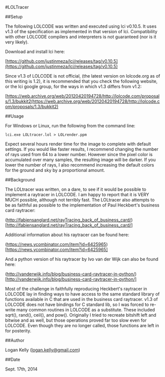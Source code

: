 #LOLTracer

##Setup

The following LOLCODE was written and executed using lci v0.10.5. It uses v1.3 of the specification as implemented in that version of lci. Compatibility with other LOLCODE compilers and interpreters is not guaranteed (nor is it very likely).

Download and install lci here:

[https://github.com/justinmeza/lci/releases/tag/v0.10.5](https://github.com/justinmeza/lci/releases/tag/v0.10.5)
 
Since v1.3 of LOLCODE is not official, (the latest version on lolcode.org as of this writing is 1.2), it is recommended that you check the following website, or the lci google group, for the ways in which v1.3 differs from v1.2:

[https://web.archive.org/web/20120420194728/http://lolcode.com/proposals/1.3/bukkit2(https://web.archive.org/web/20120420194728/http://lolcode.com/proposals/1.3/bukkit2)

##Usage

For Windows or Linux, run the following from the command line:

`lci.exe LOLtracer.lol > LOLrender.ppm`

Expect several hours render time for the image to complete with default settings. If you would like faster results, I recommend changing the number of rays used from 64 to a lower number. However since the pixel color is accumulated
over many samples, the resulting image will be darker. If you lower the number of rays, I also recommend increasing the default colors for the ground and sky by a proportional amount.

##Background

The LOLtracer was written, on a dare, to see if it would be possible to implement a raytracer in LOLCODE. I am happy to report that it is VERY MUCH possible, although not terribly fast. The LOLtracer also attempts to be as faithful as possible to the implementation of Paul Heckbert's business card raytracer:

(http://fabiensanglard.net/rayTracing_back_of_business_card/)[http://fabiensanglard.net/rayTracing_back_of_business_card/]

Additional information about his raytracer can be
found here:

(https://news.ycombinator.com/item?id=6425965)[https://news.ycombinator.com/item?id=6425965]

And a python version of his raytracer by Ivo van der Wijk
can also be found here:

(http://vanderwijk.info/blog/business-card-raytracer-in-python/)[http://vanderwijk.info/blog/business-card-raytracer-in-python/]

Most of the challenge in faithfully reproducing
Heckbert's raytracer in LOLCODE lay in finding ways
to have access to the same standard library of functions
available in C that are used in the business card raytracer.
v1.3 of LOLCODE does not have bindings for C standard lib,
so I was forced to re-write many common routines
in LOLCODE as a substitute. These included sqrt(), rand(),
ceil(), and pow(). Originally I tried to recreate bitshift
left and bitwise and as well, but those operations proved
far too slow even for LOLCODE. Even though they are
no longer called, those functions are left in for posterity.

##Author

Logan Kelly (logan.kelly@gmail.com)

##Date

Sept. 17th, 2014
